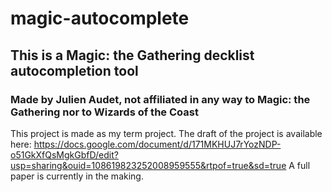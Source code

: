 # magic-autocomplete
## This is a Magic: the Gathering decklist autocompletion tool
### Made by Julien Audet, not affiliated in any way to Magic: the Gathering nor to Wizards of the Coast

This project is made as my term project. The draft of the project is available here: https://docs.google.com/document/d/171MKHUJ7rYozNDP-o51GkXfQsMgkGbfD/edit?usp=sharing&ouid=108619823252008959555&rtpof=true&sd=true   A full paper is currently in the making.


